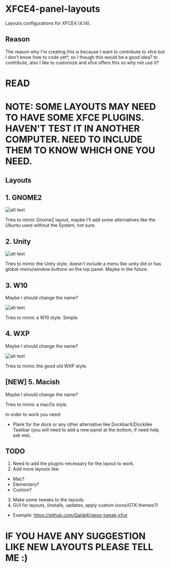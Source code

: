 # XFCE4-panel-layouts
Layouts configurations for XFCE4 (4.14). 

## Reason 
The reason why I'm creating this is because I want to contribute to xfce but I don't know how to code yet*, so I though this would be a good idea? to contribute, also I like to customize and xfce offers this so why not use it?

# READ
# NOTE: SOME LAYOUTS MAY NEED TO HAVE SOME XFCE PLUGINS. HAVEN'T TEST IT IN ANOTHER COMPUTER. NEED TO INCLUDE THEM TO KNOW WHICH ONE YOU NEED.

## Layouts

## 1. GNOME2

![alt text](https://raw.githubusercontent.com/shinixxx/XFCE4-panel-layouts/master/GNOME2/GNOME2-1.png?raw=true)

Tries to mimic Gnome2 layout, maybe I'll add some alternatives like the Ubuntu used without the System, not sure.

## 2. Unity

![alt text](https://raw.githubusercontent.com/shinixxx/XFCE4-panel-layouts/master/Unity/Unity.png?raw=true)

Tries to mimic the Unity style, doesn't include a menu like unity did or has global-menu/window buttons on the top panel. Maybe in the future.

## 3. W10

Maybe I should change the name?

![alt text](https://raw.githubusercontent.com/shinixxx/XFCE4-panel-layouts/master/W10/W10-1.png?raw=true)

Tries to mimic a W10 style. Simple.

## 4. WXP

Maybe I should change the name?

![alt text](https://raw.githubusercontent.com/shinixxx/XFCE4-panel-layouts/master/WXP/WXP-1.png?raw=true)

Tries to mimic the good old WXP style.

## [NEW] 5. Macish 

Maybe I should change the name?

Tries to mimic a macOs style.

In order to work you need:
 - Plank for the dock or any other alternative like DockbarX/Docklike Taskbar (you will need to add a new panel at the bottom, if need help ask me).
 

## TODO

1. Need to add the plugins necessary for the layout to work.
2. Add more layouts like:
  - Mac?
  - Elementary?
  - Custom?
3. Make some tweaks to the layouts.
4. GUI for layouts, (installs, updates, apply custom icons/GTK themes?)
  - Example: https://github.com/QaldeK/geox-tweak-xfce

# IF YOU HAVE ANY SUGGESTION LIKE NEW LAYOUTS PLEASE TELL ME :)
